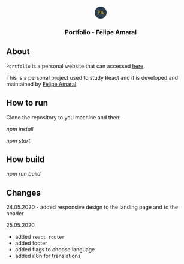 <p align="center">
  <a href="https://www.felipeaamaral.com">
    <img alt="felipe amaral logo" src="./src/assets/images/favicon-32x32.png" width="32">
  </a>
</p>

<h3 align="center">
  Portfolio - Felipe Amaral
</h3>

## About

`Portfolio` is a personal website that can accessed [here](https://www.felipeaamaral.com). 

This is a personal project used to study React and it is developed and maintained by [Felipe Amaral](https://github.com/felipeamaral).

## How to run


Clone the repository to you machine and then:

*npm install*

*npm start*  


## How build

*npm run build*


## Changes

24.05.2020 - added responsive design to the landing page and to the header


25.05.2020 
  * added `react router`
  * added footer
  * added flags to choose language
  * added i18n for translations



